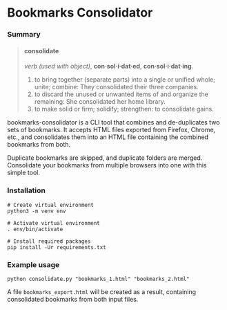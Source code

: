 Bookmarks Consolidator
======================

### Summary

>#### consolidate
>
>*verb (used with object)*, **con·sol·i·dat·ed**, **con·sol·i·dat·ing**.
>
>1. to bring together (separate parts) into a single or unified whole; unite; 
>combine: They consolidated their three companies.
>2. to discard the unused or unwanted items of and organize the remaining: She
>consolidated her home library.
>3. to make solid or firm; solidify; strengthen: to consolidate gains. 

bookmarks-consolidator is a CLI tool that combines and de-duplicates two sets of bookmarks. 
It accepts HTML files exported from Firefox, Chrome, etc., and consolidates them 
into an HTML file containing the combined bookmarks from both. 

Duplicate bookmarks are skipped, and duplicate folders are merged. Consolidate your bookmarks
from multiple browsers into one with this simple tool.

### Installation

```shell script
# Create virtual environment
python3 -m venv env

# Activate virtual environment
. env/bin/activate

# Install required packages
pip install -Ur requirements.txt
```

### Example usage

    python consolidate.py "bookmarks_1.html" "bookmarks_2.html"

A file `bookmarks_export.html` will be created as a result, containing 
consolidated bookmarks from both input files.
